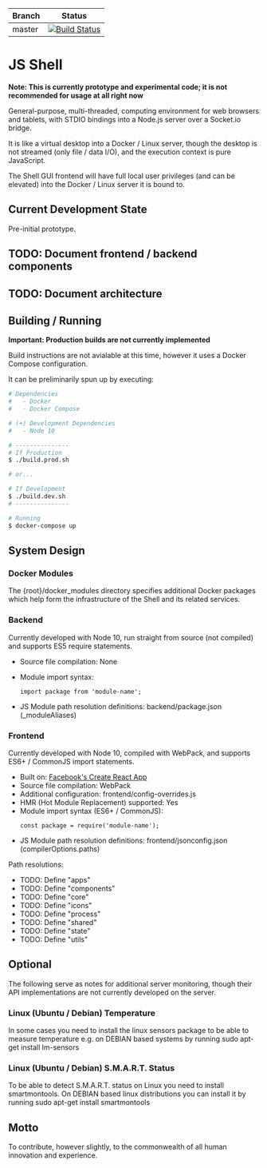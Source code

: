 | Branch            | Status            |
| ----------------- | ----------------- |
| master | [![Build Status](https://api.travis-ci.com/zenosmosis/js-shell.svg?branch=master)](https://travis-ci.com/zenosmosis/js-shell?branch=master) |


# JS Shell

**Note: This is currently prototype and experimental code; it is not recommended for usage at all right now**

General-purpose, multi-threaded, computing environment for web browsers and tablets, with STDIO bindings into a Node.js server over a Socket.io bridge.

It is like a virtual desktop into a Docker / Linux server, though the desktop is not streamed (only file / data I/O), and the execution context is pure JavaScript.

The Shell GUI frontend will have full local user privileges (and can be elevated) into the Docker / Linux server it is bound to.

## Current Development State

Pre-initial prototype.

## TODO: Document frontend / backend components

## TODO: Document architecture

## Building / Running

**Important: Production builds are not currently implemented**

Build instructions are not avialable at this time, however it uses a Docker Compose configuration.

It can be preliminarily spun up by executing:

```bash
# Dependencies
#   - Docker
#   - Docker Compose

# (+) Development Dependencies
#   - Node 10

# ---------------
# If Production
$ ./build.prod.sh

# or...

# If Development
$ ./build.dev.sh
# ---------------

# Running
$ docker-compose up
```

## System Design

### Docker Modules

The {root}/docker_modules directory specifies additional Docker packages which help form the infrastructure of the Shell and its related services.

### Backend

Currently developed with Node 10, run straight from source (not compiled) and supports ES5 require statements.

- Source file compilation: None
- Module import syntax:
  ```
  import package from 'module-name';
  ```

- JS Module path resolution definitions: backend/package.json (_moduleAliases)

### Frontend

Currently developed with Node 10, compiled with WebPack, and supports ES6+ / CommonJS import statements.

- Built on: [Facebook's Create React App](https://github.com/facebook/create-react-app)
- Source file compilation: WebPack
- Additional configuration: frontend/config-overrides.js
- HMR (Hot Module Replacement) supported: Yes
- Module import syntax (ES6+ / CommonJS):
  ```
  const package = require('module-name');
  ```
- JS Module path resolution definitions: frontend/jsonconfig.json (compilerOptions.paths)

Path resolutions:

- TODO: Define "apps"
- TODO: Define "components"
- TODO: Define "core"
- TODO: Define "icons"
- TODO: Define "process"
- TODO: Define "shared"
- TODO: Define "state"
- TODO: Define "utils"

## Optional
The following serve as notes for additional server monitoring, though their API implementations are not currently developed on the server.

### Linux (Ubuntu / Debian) Temperature
In some cases you need to install the linux sensors package to be able to measure temperature e.g. on DEBIAN based systems by running sudo apt-get install lm-sensors

### Linux (Ubuntu / Debian) S.M.A.R.T. Status
To be able to detect S.M.A.R.T. status on Linux you need to install smartmontools. On DEBIAN based linux distributions you can install it by running sudo apt-get install smartmontools

## Motto

To contribute, however slightly, to the commonwealth of all human innovation and experience.
